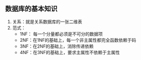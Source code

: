 ## 数据库的基本知识

1. 关系：就是关系数据库的一张二维表
2. 范式：
	- 1NF： 每一个分量都必须是不可分的数据项
	- 2NF：在1NF的基础上，每一个非主属性都完全函数依赖于码
	- 3NF：在2NF的基础上，消除传递依赖
	- 4NF：在3NF的基础上，要求主属性不依赖于主属性
<!--stackedit_data:
eyJoaXN0b3J5IjpbMTA5NDY5MzUwNCwtMjc5NzQ3NDUxLDExNT
Y1MDkwMjJdfQ==
-->